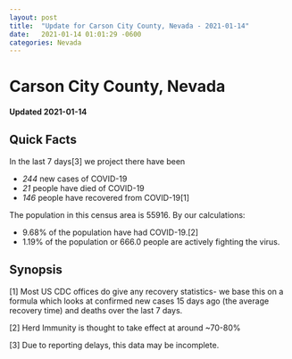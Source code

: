 ```yaml
---
layout: post
title:  "Update for Carson City County, Nevada - 2021-01-14"
date:   2021-01-14 01:01:29 -0600
categories: Nevada
---
```


# Carson City County, Nevada
#### Updated 2021-01-14

## Quick Facts

In the last 7 days[3] we project there have been
- *244* new cases of COVID-19
- *21* people have died of COVID-19
- *146* people have recovered from COVID-19[1]

The population in this census area is 55916. By our calculations:
- 9.68% of the population have had COVID-19.[2]
- 1.19% of the population or 666.0 people are actively fighting the virus.

## Synopsis




[1] Most US CDC offices do give any recovery statistics- we base this on a formula which looks at confirmed new cases
15 days ago (the average recovery time) and deaths over the last 7 days.

[2] Herd Immunity is thought to take effect at around ~70-80%

[3] Due to reporting delays, this data may be incomplete.
 
    